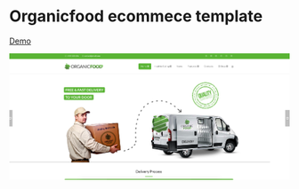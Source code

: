 
# Organicfood ecommece template
[Demo]( https://jsdev63.github.io/organicfood-ecommece/)

[![](images/screen.png "Title")]( https://jsdev63.github.io/organicfood-ecommece/)
